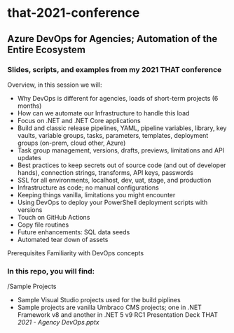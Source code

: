 # that-2021-conference
## Azure DevOps for Agencies; Automation of the Entire Ecosystem
### Slides, scripts, and examples from my 2021 THAT conference

Overview, in this session we will:
* Why DevOps is different for agencies, loads of short-term projects (6 months)
* How can we automate our Infrastructure to handle this load
* Focus on .NET and .NET Core applications
* Build and classic release pipelines, YAML, pipeline variables, library, key vaults, variable groups, tasks, parameters, templates, deployment groups (on-prem, cloud other, Azure)
* Task group management, versions, drafts, previews, limitations and API updates
* Best practices to keep secrets out of source code (and out of developer hands), connection strings, transforms, API keys, passwords
* SSL for all environments, localhost, dev, uat, stage, and production
* Infrastructure as code; no manual configurations
* Keeping things vanilla, limitations you might encounter
* Using DevOps to deploy your PowerShell deployment scripts with versions
* Touch on GitHub Actions
* Copy file routines
* Future enhancements: SQL data seeds
* Automated tear down of assets

Prerequisites
Familiarity with DevOps concepts

### In this repo, you will find:
/Sample Projects
* Sample Visual Studio projects used for the build piplines
* Sample projects are vanilla Umbraco CMS projects; one in .NET Framework v8 and another in .NET 5 v9 RC1
Presentation Deck THAT _2021 - Agency DevOps.pptx_
